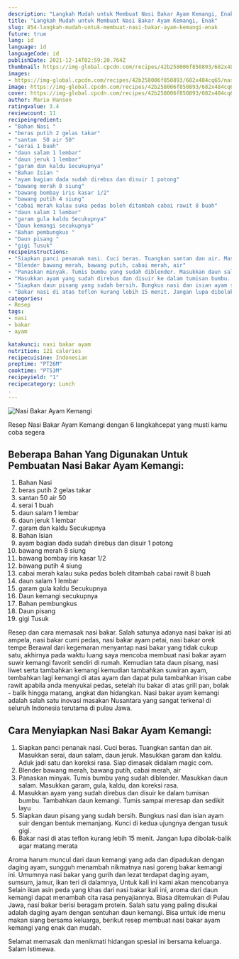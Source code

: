 ```yaml
---
description: "Langkah Mudah untuk Membuat Nasi Bakar Ayam Kemangi, Enak"
title: "Langkah Mudah untuk Membuat Nasi Bakar Ayam Kemangi, Enak"
slug: 854-langkah-mudah-untuk-membuat-nasi-bakar-ayam-kemangi-enak
future: true
lang: id
language: id
languageCode: id
publishDate: 2021-12-14T02:59:20.764Z 
thumbnail: https://img-global.cpcdn.com/recipes/42b258006f850893/682x484cq65/nasi-bakar-ayam-kemangi-foto-resep-utama.png
images:
- https://img-global.cpcdn.com/recipes/42b258006f850893/682x484cq65/nasi-bakar-ayam-kemangi-foto-resep-utama.png
image: https://img-global.cpcdn.com/recipes/42b258006f850893/682x484cq65/nasi-bakar-ayam-kemangi-foto-resep-utama.png
cover: https://img-global.cpcdn.com/recipes/42b258006f850893/682x484cq65/nasi-bakar-ayam-kemangi-foto-resep-utama.png
author: Mario Hanson
ratingvalue: 3.4
reviewcount: 11
recipeingredient:
- "Bahan Nasi "
- "beras putih 2 gelas takar"
- "santan  50 air 50"
- "serai 1 buah"
- "daun salam 1 lembar"
- "daun jeruk 1 lembar"
- "garam dan kaldu Secukupnya"
- "Bahan Isian "
- "ayam bagian dada sudah direbus dan disuir 1 potong"
- "bawang merah 8 siung"
- "bawang bombay iris kasar 1/2"
- "bawang putih 4 siung"
- "cabai merah kalau suka pedas boleh ditambah cabai rawit 8 buah"
- "daun salam 1 lembar"
- "garam gula kaldu Secukupnya"
- "Daun kemangi secukupnya"
- "Bahan pembungkus "
- "Daun pisang "
- "gigi Tusuk"
recipeinstructions:
- "Siapkan panci penanak nasi. Cuci beras. Tuangkan santan dan air. Masukkan serai, daun salam, daun jeruk. Masukkan garam dan kaldu. Aduk jadi satu dan koreksi rasa. Siap dimasak didalam magic com."
- "Blender bawang merah, bawang putih, cabai merah, air"
- "Panaskan minyak. Tumis bumbu yang sudah diblender. Masukkan daun salam. Masukkan garam, gula, kaldu, dan koreksi rasa."
- "Masukkan ayam yang sudah direbus dan disuir ke dalam tumisan bumbu. Tambahkan daun kemangi. Tumis sampai meresap dan sedikit layu"
- "Siapkan daun pisang yang sudah bersih. Bungkus nasi dan isian ayam suir dengan bentuk memanjang. Kunci di kedua ujungnya dengan tusuk gigi."
- "Bakar nasi di atas teflon kurang lebih 15 menit. Jangan lupa dibolak-balik agar matang merata"
categories:
- Resep
tags:
- nasi
- bakar
- ayam

katakunci: nasi bakar ayam 
nutrition: 121 calories
recipecuisine: Indonesian
preptime: "PT26M"
cooktime: "PT53M"
recipeyield: "1"
recipecategory: Lunch
. 
---
```



![Nasi Bakar Ayam Kemangi](https://img-global.cpcdn.com/recipes/42b258006f850893/682x484cq65/nasi-bakar-ayam-kemangi-foto-resep-utama.png)

Resep Nasi Bakar Ayam Kemangi    dengan 6 langkahcepat yang musti kamu coba segera

<!--inarticleads1-->

## Beberapa Bahan Yang Digunakan Untuk Pembuatan Nasi Bakar Ayam Kemangi:

1. Bahan Nasi 
1. beras putih 2 gelas takar
1. santan  50 air 50
1. serai 1 buah
1. daun salam 1 lembar
1. daun jeruk 1 lembar
1. garam dan kaldu Secukupnya
1. Bahan Isian 
1. ayam bagian dada sudah direbus dan disuir 1 potong
1. bawang merah 8 siung
1. bawang bombay iris kasar 1/2
1. bawang putih 4 siung
1. cabai merah kalau suka pedas boleh ditambah cabai rawit 8 buah
1. daun salam 1 lembar
1. garam gula kaldu Secukupnya
1. Daun kemangi secukupnya
1. Bahan pembungkus 
1. Daun pisang 
1. gigi Tusuk

Resep dan cara memasak nasi bakar. Salah satunya adanya nasi bakar isi ati ampela, nasi bakar cumi pedas, nasi bakar ayam petai, nasi bakar orek tempe Berawal dari kegemaran menyantap nasi bakar yang tidak cukup satu, akhirnya pada waktu luang saya mencoba membuat nasi bakar ayam suwir kemangi favorit sendiri di rumah. Kemudian tata daun pisang, nasi liwet serta tambahkan kemangi kemudian tambahkan suwiran ayam, tembahkan lagi kemangi di atas ayam dan dapat pula tambahkan irisan cabe rawit apabila anda menyukai pedas, setelah itu bakar di atas grill pan, bolak - balik hingga matang, angkat dan hidangkan. Nasi bakar ayam kemangi adalah salah satu inovasi masakan Nusantara yang sangat terkenal di seluruh Indonesia terutama di pulau Jawa. 

<!--inarticleads2-->

## Cara Menyiapkan Nasi Bakar Ayam Kemangi:

1. Siapkan panci penanak nasi. Cuci beras. Tuangkan santan dan air. Masukkan serai, daun salam, daun jeruk. Masukkan garam dan kaldu. Aduk jadi satu dan koreksi rasa. Siap dimasak didalam magic com.
1. Blender bawang merah, bawang putih, cabai merah, air
1. Panaskan minyak. Tumis bumbu yang sudah diblender. Masukkan daun salam. Masukkan garam, gula, kaldu, dan koreksi rasa.
1. Masukkan ayam yang sudah direbus dan disuir ke dalam tumisan bumbu. Tambahkan daun kemangi. Tumis sampai meresap dan sedikit layu
1. Siapkan daun pisang yang sudah bersih. Bungkus nasi dan isian ayam suir dengan bentuk memanjang. Kunci di kedua ujungnya dengan tusuk gigi.
1. Bakar nasi di atas teflon kurang lebih 15 menit. Jangan lupa dibolak-balik agar matang merata


Aroma harum muncul dari daun kemangi yang ada dan dipadukan dengan daging ayam, sungguh menambah nikmatnya nasi goreng bakar kemangi ini. Umumnya nasi bakar yang gurih dan lezat terdapat daging ayam, sumsum, jamur, ikan teri di dalamnya, Untuk kali ini kami akan mencobanya Selain ikan asin peda yang khas dari nasi bakar kali ini, aroma dari daun kemangi dapat menambah cita rasa penyajiannya. Biasa ditemukan di Pulau Jawa, nasi bakar berisi beragam protein. Salah satu yang paling disukai adalah daging ayam dengan sentuhan daun kemangi. Bisa untuk ide menu makan siang bersama keluarga, berikut resep membuat nasi bakar ayam kemangi yang enak dan mudah. 

Selamat memasak dan menikmati hidangan spesial ini bersama keluarga. Salam Istimewa.
